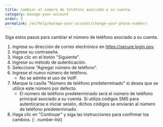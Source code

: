 ```yaml
---
title: Cambiar el número de teléfono asociado a su cuenta
category: manage-your-account
order: 3
permalink: /es/help/manage-your-account/change-your-phone-number/
---
```

Siga estos pasos para cambiar el número de teléfono asociado a su cuenta.

1. Ingrese su dirección de correo electrónico en <https://secure.login.gov>.
2. Ingrese su contraseña.
3. Haga clic en el botón "Siguiente".
4. Ingrese su método de autenticación.
5. Seleccione "Agregar número de teléfono".
6. Ingrese el nuevo número de teléfono.
   * No se admite el uso de VoIP.
7. Marque la casilla "Número de teléfono predeterminado" si desea que se utilice este número por defecto.
   * El número de teléfono predeterminado será el número de teléfono principal asociado a su cuenta. Si utiliza códigos SMS para autenticarse e iniciar sesión, dichos códigos se enviarán al número de teléfono predeterminado.
8. Haga clic en "Continuar" y siga las instrucciones para confirmar los cambios.
   {: .number-list}